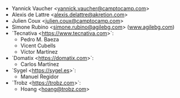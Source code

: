 - Yannick Vaucher \<<yannick.vaucher@camptocamp.com>\>
- Alexis de Lattre \<<alexis.delattre@akretion.com>\>
- Julien Coux \<<julien.coux@camptocamp.com>\>
- Simone Rubino \<<simone.rubino@agilebg.com>\> (www.agilebg.com)
- \`Tecnativa \<<https://www.tecnativa.com>\>\`:
  - Pedro M. Baeza
  - Vicent Cubells
  - Víctor Martínez
- \`Domatix \<<https://domatix.com>\>\`:
  - Carlos Martínez
- \`Sygel \<<https://sygel.es>\>\`:
  - Manuel Regidor
- \`Trobz \<<https://trobz.com>\>\`:
  - Hoang \<<hoang@trobz.com>\>
